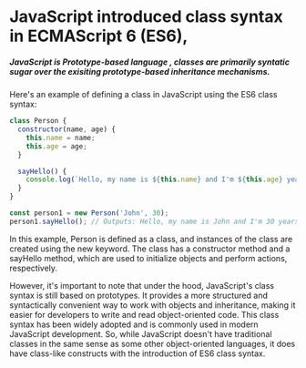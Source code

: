 # JavaScript introduced class syntax in ECMAScript 6 (ES6),
##### JavaScript is Prototype-based language , classes are primarily syntatic sugar over the  exisiting prototype-based inheritance mechanisms.


Here's an example of defining a class in JavaScript using the ES6 class syntax:

```javascript
class Person {
  constructor(name, age) {
    this.name = name;
    this.age = age;
  }

  sayHello() {
    console.log(`Hello, my name is ${this.name} and I'm ${this.age} years old.`);
  }
}

const person1 = new Person('John', 30);
person1.sayHello(); // Outputs: Hello, my name is John and I'm 30 years old.

```
<p>In this example, Person is defined as a class, and instances of the class are created using the new keyword. The class has a constructor method and a sayHello method, which are used to initialize objects and perform actions, respectively.

However, it's important to note that under the hood, JavaScript's class syntax is still based on prototypes. It provides a more structured and syntactically convenient way to work with objects and inheritance, making it easier for developers to write and read object-oriented code. This class syntax has been widely adopted and is commonly used in modern JavaScript development. So, while JavaScript doesn't have traditional classes in the same sense as some other object-oriented languages, it does have class-like constructs with the introduction of ES6 class syntax.</p>